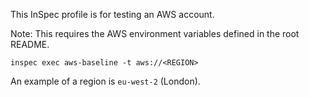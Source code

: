 This InSpec profile is for testing an AWS account.

Note: This requires the AWS environment variables defined in the root README.

`inspec exec aws-baseline -t aws://<REGION>`

An example of a region is `eu-west-2` (London).